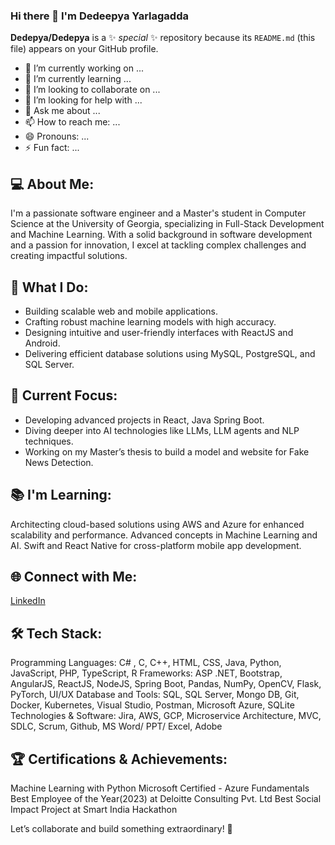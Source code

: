 ### Hi there 👋 I'm Dedeepya Yarlagadda

**Dedepya/Dedepya** is a ✨ _special_ ✨ repository because its `README.md` (this file) appears on your GitHub profile.


- 🔭 I’m currently working on ...
- 🌱 I’m currently learning ...
- 👯 I’m looking to collaborate on ...
- 🤔 I’m looking for help with ...
- 💬 Ask me about ...
- 📫 How to reach me: ...
- 😄 Pronouns: ...
- ⚡ Fun fact: ...


## 💻 About Me:
I'm a passionate software engineer and a Master's student in Computer Science at the University of Georgia, specializing in Full-Stack Development and Machine Learning. With a solid background in software development and a passion for innovation, I excel at tackling complex challenges and creating impactful solutions.

## 🌟 What I Do:
- Building scalable web and mobile applications.
- Crafting robust machine learning models with high accuracy.
- Designing intuitive and user-friendly interfaces with ReactJS and Android.
- Delivering efficient database solutions using MySQL, PostgreSQL, and SQL Server.

## 🚀 Current Focus:
- Developing advanced projects in React, Java Spring Boot.
- Diving deeper into AI technologies like LLMs, LLM agents and NLP techniques.
- Working on my Master’s thesis to build a model and website for Fake News Detection.

## 📚 I'm Learning:
Architecting cloud-based solutions using AWS and Azure for enhanced scalability and performance.
Advanced concepts in Machine Learning and AI.
Swift and React Native for cross-platform mobile app development.

## 🌐 Connect with Me:
 [LinkedIn](https://www.linkedin.com/in/dedeepya-yarlagadda-45a29a18b)


## 🛠️ Tech Stack:
Programming Languages: C# , C, C++, HTML, CSS, Java, Python, JavaScript, PHP, TypeScript, R
Frameworks: ASP .NET, Bootstrap, AngularJS, ReactJS, NodeJS, Spring Boot, Pandas, NumPy, OpenCV, Flask, PyTorch, UI/UX
Database and Tools: SQL, SQL Server, Mongo DB, Git, Docker, Kubernetes, Visual Studio, Postman, Microsoft Azure, SQLite
Technologies & Software: Jira, AWS, GCP, Microservice Architecture, MVC, SDLC, Scrum, Github, MS Word/ PPT/ Excel, Adobe

## 🏆 Certifications & Achievements:
Machine Learning with Python
Microsoft Certified - Azure Fundamentals
Best Employee of the Year(2023) at Deloitte Consulting Pvt. Ltd
Best Social Impact Project at Smart India Hackathon


Let’s collaborate and build something extraordinary! 🚀
